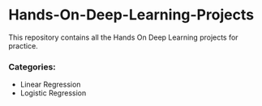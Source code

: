 # Hands-On-Deep-Learning-Projects
This repository contains all the Hands On Deep Learning projects for practice.
### Categories:
- Linear Regression
- Logistic Regression

